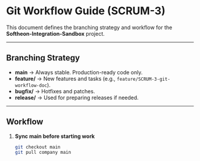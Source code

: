 # Git Workflow Guide (SCRUM-3)

This document defines the branching strategy and workflow for the **Softheon-Integration-Sandbox** project.

---

## Branching Strategy
- **main** → Always stable. Production-ready code only.
- **feature/** → New features and tasks (e.g., `feature/SCRUM-3-git-workflow-doc`).
- **bugfix/** → Hotfixes and patches.
- **release/** → Used for preparing releases if needed.

---

## Workflow
1. **Sync main before starting work**
   ```bash
   git checkout main
   git pull company main
